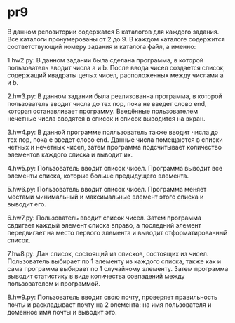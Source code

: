 # pr9
В данном репозитории содержатся 8 каталогов для каждого задания. Все каталоги пронумерованы от 2 до 9. В каждом каталоге содержится соответствующий номеру задания и каталога файл, а именно:

1.hw2.py: В данном задании была сделана программа, в которой пользователь вводит числа a и b. После ввода чисел создается список, содержащий квадраты целых чисел, расположенных между числами a и b.

2.hw3.py: В данном задании была реализованна программа, в которой пользователь вводит числа до тех пор, пока не введет слово end, которая останавливает программу. Введённые пользователем нечетные числа вводятся в список и список выводится на экран.

3.hw4.py: В данной программе полльзователь также вводит числа до тех пор, пока е введет слово end. Данные числа помещаются в списки четных и нечетных чисел, затем программа подсчитывает количество элементов каждого списка и выводит их.

4.hw5.py: Пользователь вводит список чисел. Программа выводит все элементы списка, которые больше предыдущего элемента.

5.hw6.py: Пользователь вводит список чисел. Программа меняет местами минимальный и максимальные элемент этого списка и выводит его.

6.hw7.py: Пользователь вводит список чисел. Затем программа свдигает каждый элемент списка вправо, а последний элемент передвигает на место первого элемента и выводит отформатированный список.

7.hw8.py: Дан список, состоящий из списков, состоящих из чисел. Пользователь выбирает по 1 элементу из каждого списка, также как и сама программа выбирает по 1 случайному элементу. Затем программа выводит статистику в виде количества совпадений между пользователем и программой.

8.hw9.py: Пользователь вводит свою почту, проверяет правильность почты и раскладывает почту на 2 элемента: на имя пользователя и доменное имя почты и выводит это.

